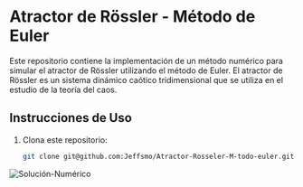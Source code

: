 # Atractor de Rössler - Método de Euler

Este repositorio contiene la implementación de un método numérico para simular el atractor de Rössler utilizando el método de Euler. El atractor de Rössler es un sistema dinámico caótico tridimensional que se utiliza en el estudio de la teoría del caos.

## Instrucciones de Uso

1. Clona este repositorio:

   ```bash
   git clone git@github.com:Jeffsmo/Atractor-Rosseler-M-todo-euler.git


![Solución-Numérico](./ATRACTOR%20DE%20ROSSELER%20250s.jpg)